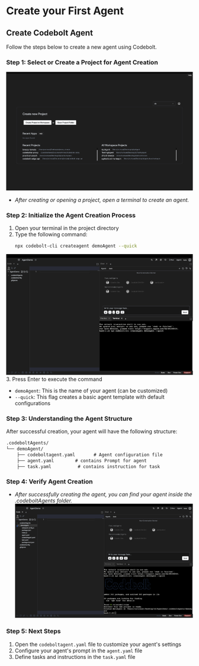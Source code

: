 # Create your First Agent

## Create Codebolt Agent
Follow the steps below to create a new agent using Codebolt.

### Step 1: Select or Create a Project for Agent Creation

  ![create agent](../../static/img/create-agent.png)

- *After creating or opening a project, open a terminal to create an agent.*

### Step 2: Initialize the Agent Creation Process

1. Open your terminal in the project directory
2. Type the following command:
   ```bash
   npx codebolt-cli createagent demoAgent --quick
   ```
 
 ![open terminal](../../static/img/open-terminal.png)  
3. Press Enter to execute the command

   - `demoAgent`: This is the name of your agent (can be customized)
   - `--quick`: This flag creates a basic agent template with default configurations
### Step 3: Understanding the Agent Structure

After successful creation, your agent will have the following structure:
```
.codeboltAgents/
└── demoAgent/
    ├── codeboltagent.yaml       # Agent configuration file
    ├── agent.yaml        # contains Prompt for agent
    ├── task.yaml          # contains instruction for task
```

### Step 4: Verify Agent Creation

- *After successfully creating the agent, you can find your agent inside the .codeboltAgents folder.*
  ![after success](../../static/img/after-creation.png)

### Step 5: Next Steps

1. Open the `codeboltagent.yaml` file to customize your agent's settings
2. Configure your agent's prompt in the `agent.yaml` file
3. Define tasks and instructions in the `task.yaml` file
